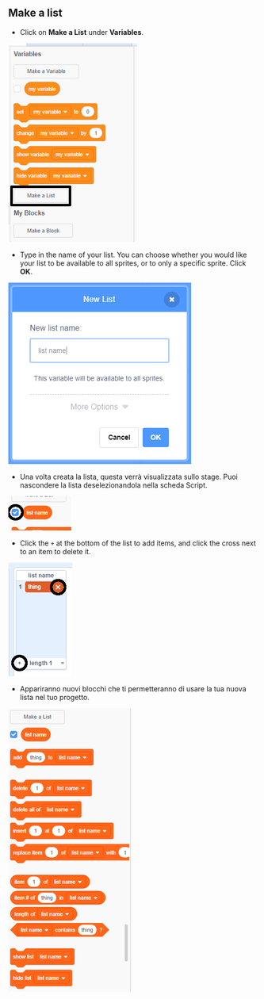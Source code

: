 ## Make a list

+ Click on **Make a List** under **Variables**.

![Make a list](images/make-a-list-annotated.png)

+ Type in the name of your list. You can choose whether you would like your list to be available to all sprites, or to only a specific sprite. Click **OK**.

![List name](images/list-name.png)

+ Una volta creata la lista, questa verrà visualizzata sullo stage. Puoi nascondere la lista deselezionandola nella scheda Script.

![List show/hide](images/list-show-hide-annotated.png)

+ Click the `+` at the bottom of the list to add items, and click the cross next to an item to delete it.

![List show/hide](images/list-add-delete-annotated.png)

+ Appariranno nuovi blocchi che ti permetteranno di usare la tua nuova lista nel tuo progetto.

![List blocks](images/list-blocks.png)
